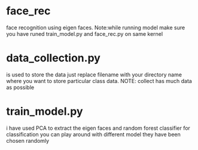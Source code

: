 # face_rec
face recognition using eigen faces.
Note:while running model make sure you have runed train_model.py and face_rec.py on same kernel
# data_collection.py
 is used to store the data just replace filename with your directory name where you want to store particular class data.
 NOTE: collect has  much data as possible
 # train_model.py
  i have used PCA to extract the eigen faces and random forest classifier for classification you can play around with different model they have been chosen randomly
  
  
